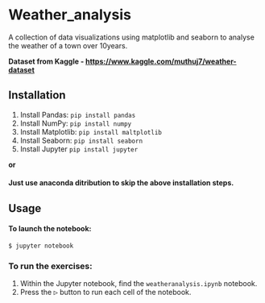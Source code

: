 # Weather_analysis

A collection of data visualizations using matplotlib and seaborn to analyse the weather of a town over 10years.


**Dataset from Kaggle - https://www.kaggle.com/muthuj7/weather-dataset**

## Installation
1. Install Pandas: `pip install pandas`
2. Install NumPy: `pip install numpy`
3. Install Matplotlib: `pip install maltplotlib`
4. Install Seaborn: `pip install seaborn`
5. Install Jupyter `pip install jupyter`

**or**
 
#### Just use anaconda ditribution to skip the above installation steps. 

## Usage
#### To launch the notebook:
    $ jupyter notebook
### To run the exercises:
1. Within the Jupyter notebook, find the `weatheranalysis.ipynb` notebook.
2. Press the <kbd>▷</kbd> button to run each cell of the notebook.
